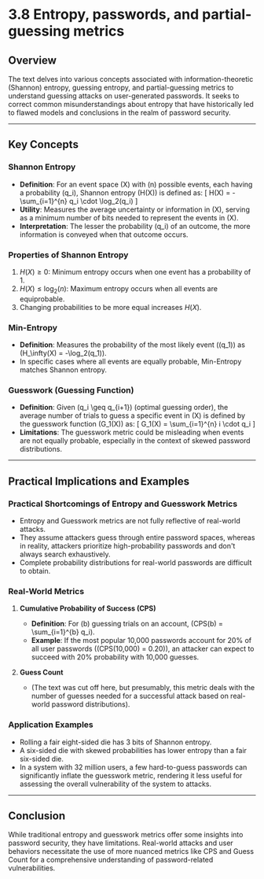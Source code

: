 # 3.8 Entropy, passwords, and partial-guessing metrics

## Overview
The text delves into various concepts associated with information-theoretic (Shannon) entropy, guessing entropy, and partial-guessing metrics to understand guessing attacks on user-generated passwords. It seeks to correct common misunderstandings about entropy that have historically led to flawed models and conclusions in the realm of password security.

---

## Key Concepts

### Shannon Entropy
- **Definition**: For an event space \(X\) with \(n\) possible events, each having a probability \(q_i\), Shannon entropy \(H(X)\) is defined as:
\[
H(X) = - \sum_{i=1}^{n} q_i \cdot \log_2(q_i)
\]
- **Utility**: Measures the average uncertainty or information in \(X\), serving as a minimum number of bits needed to represent the events in \(X\).
- **Interpretation**: The lesser the probability \(q_i\) of an outcome, the more information is conveyed when that outcome occurs.

### Properties of Shannon Entropy
1. $H(X) \geq 0$: Minimum entropy occurs when one event has a probability of 1.
2. $H(X) \leq \log_2(n)$: Maximum entropy occurs when all events are equiprobable.
3. Changing probabilities to be more equal increases $H(X)$.

### Min-Entropy
- **Definition**: Measures the probability of the most likely event (\(q_1\)) as \(H_\infty(X) = -\log_2(q_1)\).
- In specific cases where all events are equally probable, Min-Entropy matches Shannon entropy.

### Guesswork (Guessing Function)
- **Definition**: Given \(q_i \geq q_{i+1}\) (optimal guessing order), the average number of trials to guess a specific event in \(X\) is defined by the guesswork function
\(G_1(X)\)
 as:
\[
G_1(X) = \sum_{i=1}^{n} i \cdot q_i
\]
- **Limitations**: The guesswork metric could be misleading when events are not equally probable, especially in the context of skewed password distributions.

---

## Practical Implications and Examples

### Practical Shortcomings of Entropy and Guesswork Metrics
- Entropy and Guesswork metrics are not fully reflective of real-world attacks.
- They assume attackers guess through entire password spaces, whereas in reality, attackers prioritize high-probability passwords and don't always search exhaustively.
- Complete probability distributions for real-world passwords are difficult to obtain.

### Real-World Metrics

1. **Cumulative Probability of Success (CPS)**
   - **Definition**: For \(b\) guessing trials on an account, \(CPS(b) = \sum_{i=1}^{b} q_i\).
   - **Example**: If the most popular 10,000 passwords account for 20% of all user passwords (\(CPS(10,000) = 0.20\)), an attacker can expect to succeed with 20% probability with 10,000 guesses.

2. **Guess Count**
   - (The text was cut off here, but presumably, this metric deals with the number of guesses needed for a successful attack based on real-world password distributions).

### Application Examples
- Rolling a fair eight-sided die has 3 bits of Shannon entropy.
- A six-sided die with skewed probabilities has lower entropy than a fair six-sided die.
- In a system with 32 million users, a few hard-to-guess passwords can significantly inflate the guesswork metric, rendering it less useful for assessing the overall vulnerability of the system to attacks.

---

## Conclusion
While traditional entropy and guesswork metrics offer some insights into password security, they have limitations. Real-world attacks and user behaviors necessitate the use of more nuanced metrics like CPS and Guess Count for a comprehensive understanding of password-related vulnerabilities.

